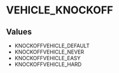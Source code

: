 # VEHICLE_KNOCKOFF

## Values
* KNOCKOFFVEHICLE_DEFAULT
* KNOCKOFFVEHICLE_NEVER
* KNOCKOFFVEHICLE_EASY
* KNOCKOFFVEHICLE_HARD